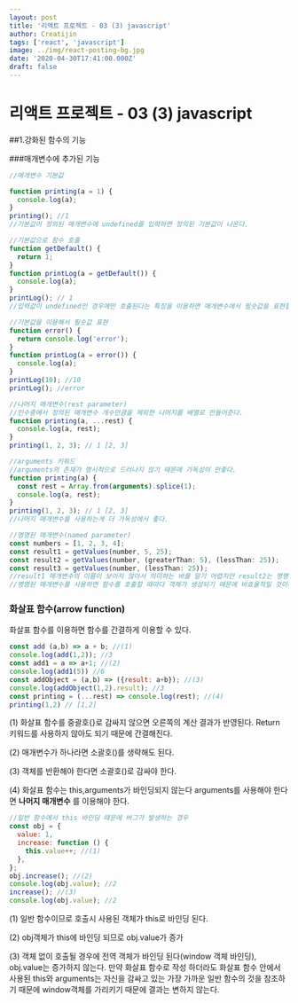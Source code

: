 ```yaml
---
layout: post
title: '리액트 프로젝트 - 03 (3) javascript'
author: Creatijin
tags: ['react', 'javascript']
image: ../img/react-posting-bg.jpg
date: '2020-04-30T17:41:00.000Z'
draft: false
---
```


# 리액트 프로젝트 - 03 (3) javascript

##1.강화된 함수의 기능

###매개변수에 추가된 기능

```javascript
//매개변수 기본값

function printing(a = 1) {
  console.log(a);
}
printing(); //1
//기본값이 정의된 매개변수에 undefined를 입력하면 정의된 기본값이 나온다.

//기본값으로 함수 호출
function getDefault() {
  return 1;
}
function printLog(a = getDefault()) {
  console.log(a);
}
printLog(); // 1
//입력값이 undefined인 경우에만 호출된다는 특징을 이용하면 매개변수에서 필숫값을 표현할 수 있다.

//기본값을 이용해서 필숫값 표현
function error() {
  return console.log('error');
}
function printLog(a = error()) {
  console.log(a);
}
printLog(10); //10
printLog(); //error

//나머지 매개변수(rest parameter)
//인수중에서 정의된 매개변수 개수만큼을 제외한 나머지를 배열로 만들어준다.
function printing(a, ...rest) {
  console.log(a, rest);
}
printing(1, 2, 3); // 1 [2, 3]

//arguments 키워드
//arguments의 존재가 명시적으로 드러나지 않기 때문에 가독성이 안좋다.
function printing(a) {
  const rest = Array.from(arguments).splice(1);
  console.log(a, rest);
}
printing(1, 2, 3); // 1 [2, 3]
//나머지 매개변수를 사용하는게 더 가독성에서 좋다.

//명명된 매개변수(named parameter)
const numbers = [1, 2, 3, 4];
const result1 = getValues(number, 5, 25);
const result2 = getValues(number, (greaterThan: 5), (lessThan: 25));
const result3 = getValues(number, (lessThan: 25));
//result1 매개변수의 이름이 보이지 않아서 의미하는 바를 알기 어렵지만 result2는 명명된 매개변수를 이용하여 매개변수의 이름을 노출시킬 수 있다. result3의 경우 명명된 매개변수를 사용하면 필요한 인수만 넣어주어 선택적 매개변수가 늘어나도 별문제 없이 사용할 수 있다.
//명명된 매개변수를 사용하면 함수를 호출할 때마다 객체가 생성되기 때문에 비효율적일 것이라고 생각할 수 있지만 자바스크립트 엔진이 최적화를 통해 새로운 객체를 생성하지 않는다.
```

### 화살표 함수(arrow function)

화살표 함수를 이용하면 함수를 간결하게 이용할 수 있다.

```javascript
const add (a,b) => a + b; //(1)
console.log(add(1,2)); //3
const add1 = a => a+1; //(2)
console.log(add1(5)) //6
const addObject = (a,b) => ({result: a+b}); //(3)
console.log(addObject(1,2).result); //3
const printing = (...rest) => console.log(rest); //(4)
printing(1,2) // [1,2]
```

(1) 화살표 함수를 중괄호{}로 감싸지 않으면 오른쪽의 계산 결과가 반영된다. Return 키워드를 사용하지 않아도 되기 때문에 간결해진다.

(2) 매개변수가 하나라면 소괄호()를 생략해도 된다.

(3) 객체를 반환해야 한다면 소괄호()로 감싸야 한다.

(4) 화살표 함수는 this,arguments가 바인딩되지 않는다 arguments를 사용해야 한다면 **나머지 매개변수** 를 이용해야 한다.

```javascript
//일반 함수에서 this 바인딩 때문에 버그가 발생하는 경우
const obj = {
  value: 1,
  increase: function () {
    this.value++; //(1)
  },
};
obj.increase(); //(2)
console.log(obj.value); //2
increase(); //(3)
console.log(obj.value); //2
```

(1) 일반 함수이므로 호출시 사용된 객체가 this로 바인딩 된다.

(2) obj객체가 this에 바인딩 되므로 obj.value가 증가

(3) 객체 없이 호출될 경우에 전역 객체가 바인딩 된다(window 객체 바인딩), obj.value는 증가하지 않는다. 만약 화살표 함수로 작성 하더라도 화살표 함수 안에서 사용된 this와 arguments는 자신을 감싸고 있는 가장 가까운 일반 함수의 것을 참조하기 때문에 window객체를 가리키기 때문에 결과는 변하지 않는다.
